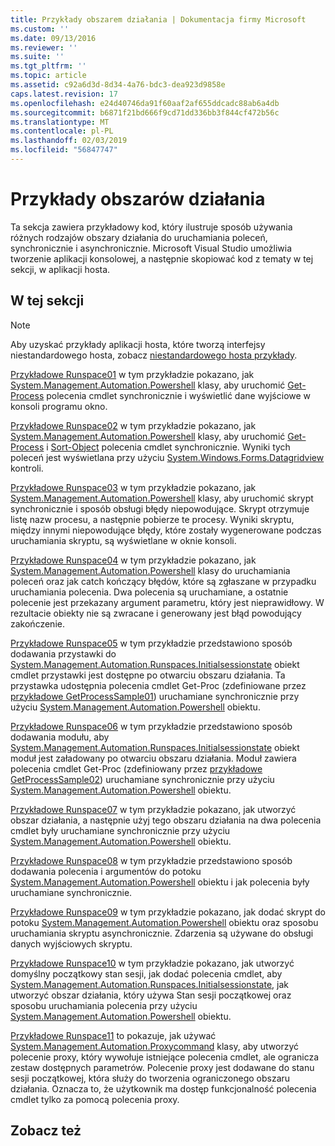 ```yaml
---
title: Przykłady obszarem działania | Dokumentacja firmy Microsoft
ms.custom: ''
ms.date: 09/13/2016
ms.reviewer: ''
ms.suite: ''
ms.tgt_pltfrm: ''
ms.topic: article
ms.assetid: c92a6d3d-8d34-4a76-bdc3-dea923d9858e
caps.latest.revision: 17
ms.openlocfilehash: e24d40746da91f60aaf2af655ddcadc88ab6a4db
ms.sourcegitcommit: b6871f21bd666f9cd71dd336bb3f844cf472b56c
ms.translationtype: MT
ms.contentlocale: pl-PL
ms.lasthandoff: 02/03/2019
ms.locfileid: "56847747"
---
```

# <a name="runspace-samples"></a>Przykłady obszarów działania

Ta sekcja zawiera przykładowy kod, który ilustruje sposób używania różnych rodzajów obszary działania do uruchamiania poleceń, synchronicznie i asynchronicznie. Microsoft Visual Studio umożliwia tworzenie aplikacji konsolowej, a następnie skopiować kod z tematy w tej sekcji, w aplikacji hosta.

## <a name="in-this-section"></a>W tej sekcji

> [!NOTE]
> Aby uzyskać przykłady aplikacji hosta, które tworzą interfejsy niestandardowego hosta, zobacz [niestandardowego hosta przykłady](./custom-host-samples.md).

 [Przykładowe Runspace01](./runspace01-sample.md) w tym przykładzie pokazano, jak [System.Management.Automation.Powershell](/dotnet/api/system.management.automation.powershell) klasy, aby uruchomić [Get-Process](/powershell/module/Microsoft.PowerShell.Management/Get-Process) polecenia cmdlet synchronicznie i wyświetlić dane wyjściowe w konsoli programu okno.

 [Przykładowe Runspace02](./runspace02-sample.md) w tym przykładzie pokazano, jak [System.Management.Automation.Powershell](/dotnet/api/system.management.automation.powershell) klasy, aby uruchomić [Get-Process](/powershell/module/Microsoft.PowerShell.Management/Get-Process) i [Sort-Object](/powershell/module/Microsoft.PowerShell.Utility/Sort-Object) polecenia cmdlet synchronicznie. Wyniki tych poleceń jest wyświetlana przy użyciu [System.Windows.Forms.Datagridview](/dotnet/api/System.Windows.Forms.DataGridView) kontroli.

 [Przykładowe Runspace03](./runspace03-sample.md) w tym przykładzie pokazano, jak [System.Management.Automation.Powershell](/dotnet/api/system.management.automation.powershell) klasy, aby uruchomić skrypt synchronicznie i sposób obsługi błędy niepowodujące. Skrypt otrzymuje listę nazw procesu, a następnie pobierze te procesy. Wyniki skryptu, między innymi niepowodujące błędy, które zostały wygenerowane podczas uruchamiania skryptu, są wyświetlane w oknie konsoli.

 [Przykładowe Runspace04](./runspace04-sample.md) w tym przykładzie pokazano, jak [System.Management.Automation.Powershell](/dotnet/api/system.management.automation.powershell) klasy do uruchamiania poleceń oraz jak catch kończący błędów, które są zgłaszane w przypadku uruchamiania polecenia. Dwa polecenia są uruchamiane, a ostatnie polecenie jest przekazany argument parametru, który jest nieprawidłowy. W rezultacie obiekty nie są zwracane i generowany jest błąd powodujący zakończenie.

 [Przykładowe Runspace05](./runspace05-sample.md) w tym przykładzie przedstawiono sposób dodawania przystawki do [System.Management.Automation.Runspaces.Initialsessionstate](/dotnet/api/System.Management.Automation.Runspaces.InitialSessionState) obiekt cmdlet przystawki jest dostępne po otwarciu obszaru działania. Ta przystawka udostępnia polecenia cmdlet Get-Proc (zdefiniowane przez [przykładowe GetProcessSample01](../cmdlet/getprocesssample01-sample.md)) uruchamiane synchronicznie przy użyciu [System.Management.Automation.Powershell](/dotnet/api/system.management.automation.powershell) obiektu.

 [Przykładowe Runspace06](./runspace06-sample.md) w tym przykładzie przedstawiono sposób dodawania modułu, aby [System.Management.Automation.Runspaces.Initialsessionstate](/dotnet/api/System.Management.Automation.Runspaces.InitialSessionState) obiekt moduł jest załadowany po otwarciu obszaru działania. Moduł zawiera polecenia cmdlet Get-Proc (zdefiniowany przez [przykładowe GetProcessSample02](../cmdlet/getprocesssample02-sample.md)) uruchamiane synchronicznie przy użyciu [System.Management.Automation.Powershell](/dotnet/api/system.management.automation.powershell) obiektu.

 [Przykładowe Runspace07](./runspace07-sample.md) w tym przykładzie pokazano, jak utworzyć obszar działania, a następnie użyj tego obszaru działania na dwa polecenia cmdlet były uruchamiane synchronicznie przy użyciu [System.Management.Automation.Powershell](/dotnet/api/system.management.automation.powershell) obiektu.

 [Przykładowe Runspace08](./runspace08-sample.md) w tym przykładzie przedstawiono sposób dodawania polecenia i argumentów do potoku [System.Management.Automation.Powershell](/dotnet/api/system.management.automation.powershell) obiektu i jak polecenia były uruchamiane synchronicznie.

 [Przykładowe Runspace09](./runspace09-sample.md) w tym przykładzie pokazano, jak dodać skrypt do potoku [System.Management.Automation.Powershell](/dotnet/api/system.management.automation.powershell) obiektu oraz sposobu uruchamiania skryptu asynchronicznie. Zdarzenia są używane do obsługi danych wyjściowych skryptu.

 [Przykładowe Runspace10](./runspace10-sample.md) w tym przykładzie pokazano, jak utworzyć domyślny początkowy stan sesji, jak dodać polecenia cmdlet, aby [System.Management.Automation.Runspaces.Initialsessionstate](/dotnet/api/System.Management.Automation.Runspaces.InitialSessionState), jak utworzyć obszar działania, który używa Stan sesji początkowej oraz sposobu uruchamiania polecenia przy użyciu [System.Management.Automation.Powershell](/dotnet/api/system.management.automation.powershell) obiektu.

 [Przykładowe Runspace11](./runspace11-sample.md) to pokazuje, jak używać [System.Management.Automation.Proxycommand](/dotnet/api/System.Management.Automation.ProxyCommand) klasy, aby utworzyć polecenie proxy, który wywołuje istniejące polecenia cmdlet, ale ogranicza zestaw dostępnych parametrów. Polecenie proxy jest dodawane do stanu sesji początkowej, która służy do tworzenia ograniczonego obszaru działania. Oznacza to, że użytkownik ma dostęp funkcjonalność polecenia cmdlet tylko za pomocą polecenia proxy.

## <a name="see-also"></a>Zobacz też
